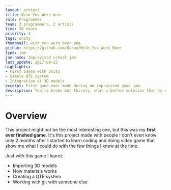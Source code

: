 ```yaml
---
layout: project
title: Wish You Were beer
role: Programmer
team: 2 programmers, 2 artists
time: 36 hours
priority: 3
tags: unity
thumbnail: wish_you_were_beer.png
github: https://github.com/Surue/Wish_You_Were_Beer
type: jam
jam-name: Improvised school jam 
last_update: 2017-09-15
highlights: 
- First bases with Unity
- Simple QTE system
- Integration of 3D models
excerpt: First game ever made during an improvised game jam.
description: You're broke but thirsty, what a better solution than to steel beer from those who went to the bathroom. <b>First game ever made</b>, it was my first experience working with a team, importing 3D models, applying materials, playing with lights and implementing the QTE system.
---
```


# Overview
This project might not be the most interesting one, but this was my **first ever finshed game**. It's this project made with people I don't even know only 2 months after I started to learn coding and doing video game that show me what I could do with the few things I knew at the time.  

Just with this game I learnt:
- Importing 3D models
- How materials works
- Creating a QTE system 
- Working with git with someone else